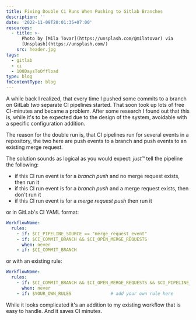 ```yaml
---
title: Fixing Double Ci Runs When Pushing to Gitlab Branches
description: ''
date: '2022-11-09T20:01:35+07:00'
resources:
  - title: >-
      Photo by [Mila Tovar](https://unsplash.com/@milatovar) via
      [Unsplash](https://unsplash.com/)
    src: header.jpg
tags:
  - gitlab
  - ci
  - 100DaysToOffload
type: blog
fmContentType: blog
---
```


A while back I realized, that every time I pushed some commits to a branch on GitLab _two_ separate CI pipelines started. That soon took up lots of free CI-minutes and became a problem. After some research I found out that this is, while it's to be expected due to the design of the system, avoidable with a specific configuration addition.

The reason for the double run is, that CI pipelines run for several events in a repository, the two here are push events to a branch and push events to an existing merge request.

The solution sounds as logical as you would expect: _just™_ tell the pipeline the following:

- if this CI run event is for a _branch push_ and no merge request exists, then run it
- if this CI run event is for a _branch push_ and a merge request exists, then don't run it
- if this CI run event is for a _merge request push_ then run it

or in GitLab's CI YAML format:

```yaml {noconfig=true}
WorkflowName:
  rules:
    - if: $CI_PIPELINE_SOURCE == "merge_request_event"
    - if: $CI_COMMIT_BRANCH && $CI_OPEN_MERGE_REQUESTS
      when: never
    - if: $CI_COMMIT_BRANCH
```

or with an existing rule:

```yaml {noconfig=true}
WorkflowName:
  rules:
    - if: $CI_COMMIT_BRANCH && $CI_OPEN_MERGE_REQUESTS && $CI_PIPELINE_SOURCE == "push"
      when: never
    - if: $YOUR_OWN_RULES               # add your own rule here
```

While it looks complicated it's an addition to my existing workflow that is easy to handle. And it saves CI minutes.
